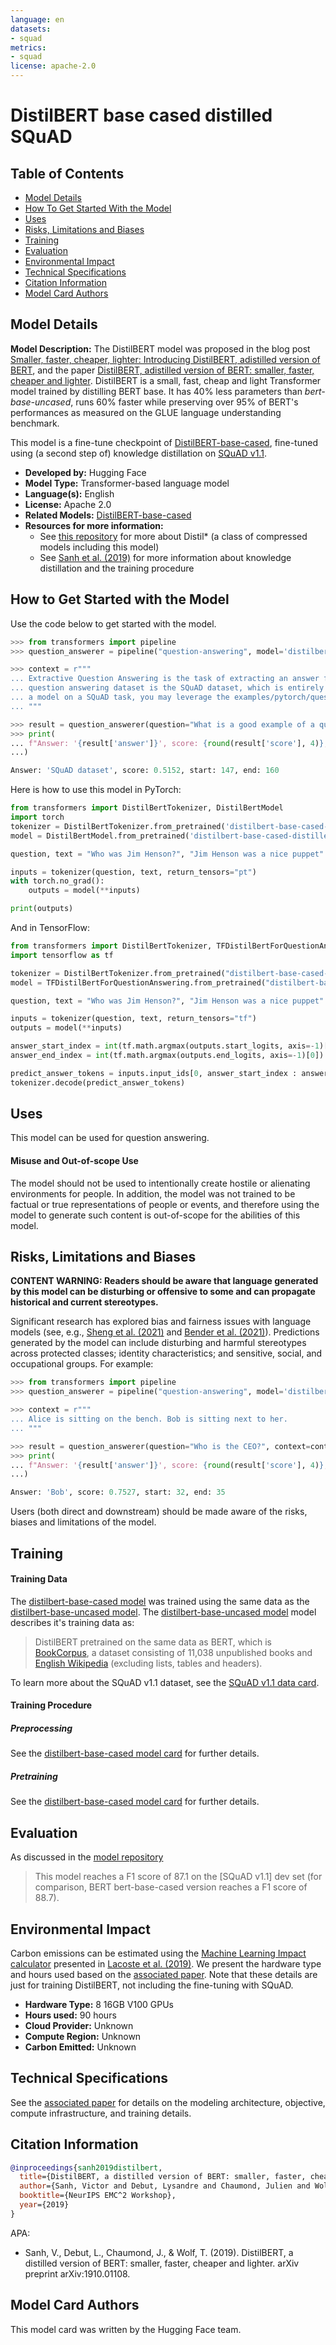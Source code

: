 ```yaml
---
language: en
datasets:
- squad
metrics:
- squad
license: apache-2.0
---
```


# DistilBERT base cased distilled SQuAD

## Table of Contents
- [Model Details](#model-details)
- [How To Get Started With the Model](#how-to-get-started-with-the-model)
- [Uses](#uses)
- [Risks, Limitations and Biases](#risks-limitations-and-biases)
- [Training](#training)
- [Evaluation](#evaluation)
- [Environmental Impact](#environmental-impact)
- [Technical Specifications](#technical-specifications)
- [Citation Information](#citation-information)
- [Model Card Authors](#model-card-authors)

## Model Details

**Model Description:** The DistilBERT model was proposed in the blog post [Smaller, faster, cheaper, lighter: Introducing DistilBERT, adistilled version of BERT](https://medium.com/huggingface/distilbert-8cf3380435b5), and the paper [DistilBERT, adistilled version of BERT: smaller, faster, cheaper and lighter](https://arxiv.org/abs/1910.01108). DistilBERT is a small, fast, cheap and light Transformer model trained by distilling BERT base. It has 40% less parameters than *bert-base-uncased*, runs 60% faster while preserving over 95% of BERT's performances as measured on the GLUE language understanding benchmark.

This model is a fine-tune checkpoint of [DistilBERT-base-cased](https://huggingface.co/distilbert-base-cased), fine-tuned using (a second step of) knowledge distillation on [SQuAD v1.1](https://huggingface.co/datasets/squad). 

- **Developed by:** Hugging Face
- **Model Type:** Transformer-based language model
- **Language(s):** English 
- **License:** Apache 2.0
- **Related Models:** [DistilBERT-base-cased](https://huggingface.co/distilbert-base-cased)
- **Resources for more information:**
  - See [this repository](https://github.com/huggingface/transformers/tree/main/examples/research_projects/distillation) for more about Distil\* (a class of compressed models including this model)
  - See [Sanh et al. (2019)](https://arxiv.org/abs/1910.01108) for more information about knowledge distillation and the training procedure

## How to Get Started with the Model 

Use the code below to get started with the model. 

```python
>>> from transformers import pipeline
>>> question_answerer = pipeline("question-answering", model='distilbert-base-cased-distilled-squad')

>>> context = r"""
... Extractive Question Answering is the task of extracting an answer from a text given a question. An example     of a
... question answering dataset is the SQuAD dataset, which is entirely based on that task. If you would like to fine-tune
... a model on a SQuAD task, you may leverage the examples/pytorch/question-answering/run_squad.py script.
... """

>>> result = question_answerer(question="What is a good example of a question answering dataset?",     context=context)
>>> print(
... f"Answer: '{result['answer']}', score: {round(result['score'], 4)}, start: {result['start']}, end: {result['end']}"
...)

Answer: 'SQuAD dataset', score: 0.5152, start: 147, end: 160
```

Here is how to use this model in PyTorch:

```python
from transformers import DistilBertTokenizer, DistilBertModel
import torch
tokenizer = DistilBertTokenizer.from_pretrained('distilbert-base-cased-distilled-squad')
model = DistilBertModel.from_pretrained('distilbert-base-cased-distilled-squad')

question, text = "Who was Jim Henson?", "Jim Henson was a nice puppet"

inputs = tokenizer(question, text, return_tensors="pt")
with torch.no_grad():
    outputs = model(**inputs)

print(outputs)
```

And in TensorFlow: 

```python
from transformers import DistilBertTokenizer, TFDistilBertForQuestionAnswering
import tensorflow as tf

tokenizer = DistilBertTokenizer.from_pretrained("distilbert-base-cased-distilled-squad")
model = TFDistilBertForQuestionAnswering.from_pretrained("distilbert-base-cased-distilled-squad")

question, text = "Who was Jim Henson?", "Jim Henson was a nice puppet"

inputs = tokenizer(question, text, return_tensors="tf")
outputs = model(**inputs)

answer_start_index = int(tf.math.argmax(outputs.start_logits, axis=-1)[0])
answer_end_index = int(tf.math.argmax(outputs.end_logits, axis=-1)[0])

predict_answer_tokens = inputs.input_ids[0, answer_start_index : answer_end_index + 1]
tokenizer.decode(predict_answer_tokens)
```

## Uses

This model can be used for question answering.

#### Misuse and Out-of-scope Use

The model should not be used to intentionally create hostile or alienating environments for people. In addition, the model was not trained to be factual or true representations of people or events, and therefore using the model to generate such content is out-of-scope for the abilities of this model.

## Risks, Limitations and Biases

**CONTENT WARNING: Readers should be aware that language generated by this model can be disturbing or offensive to some and can propagate historical and current stereotypes.**

Significant research has explored bias and fairness issues with language models (see, e.g., [Sheng et al. (2021)](https://aclanthology.org/2021.acl-long.330.pdf) and [Bender et al. (2021)](https://dl.acm.org/doi/pdf/10.1145/3442188.3445922)). Predictions generated by the model can include disturbing and harmful stereotypes across protected classes; identity characteristics; and sensitive, social, and occupational groups. For example:


```python
>>> from transformers import pipeline
>>> question_answerer = pipeline("question-answering", model='distilbert-base-cased-distilled-squad')

>>> context = r"""
... Alice is sitting on the bench. Bob is sitting next to her.
... """

>>> result = question_answerer(question="Who is the CEO?", context=context)
>>> print(
... f"Answer: '{result['answer']}', score: {round(result['score'], 4)}, start: {result['start']}, end: {result['end']}"
...)

Answer: 'Bob', score: 0.7527, start: 32, end: 35
```

Users (both direct and downstream) should be made aware of the risks, biases and limitations of the model.

## Training

#### Training Data

The [distilbert-base-cased model](https://huggingface.co/distilbert-base-cased) was trained using the same data as the [distilbert-base-uncased model](https://huggingface.co/distilbert-base-uncased). The [distilbert-base-uncased model](https://huggingface.co/distilbert-base-uncased) model describes it's training data as: 

> DistilBERT pretrained on the same data as BERT, which is [BookCorpus](https://yknzhu.wixsite.com/mbweb), a dataset consisting of 11,038 unpublished books and [English Wikipedia](https://en.wikipedia.org/wiki/English_Wikipedia) (excluding lists, tables and headers).

To learn more about the SQuAD v1.1 dataset, see the [SQuAD v1.1 data card](https://huggingface.co/datasets/squad).

#### Training Procedure

##### Preprocessing

See the [distilbert-base-cased model card](https://huggingface.co/distilbert-base-cased) for further details.

##### Pretraining

See the [distilbert-base-cased model card](https://huggingface.co/distilbert-base-cased) for further details. 

## Evaluation

As discussed in the [model repository](https://github.com/huggingface/transformers/blob/main/examples/research_projects/distillation/README.md)

> This model reaches a F1 score of 87.1 on the [SQuAD v1.1] dev set (for comparison, BERT bert-base-cased version reaches a F1 score of 88.7).	

## Environmental Impact

Carbon emissions can be estimated using the [Machine Learning Impact calculator](https://mlco2.github.io/impact#compute) presented in [Lacoste et al. (2019)](https://arxiv.org/abs/1910.09700). We present the hardware type and hours used based on the [associated paper](https://arxiv.org/pdf/1910.01108.pdf). Note that these details are just for training DistilBERT, not including the fine-tuning with SQuAD.

- **Hardware Type:** 8 16GB V100 GPUs
- **Hours used:** 90 hours
- **Cloud Provider:** Unknown
- **Compute Region:** Unknown
- **Carbon Emitted:** Unknown

## Technical Specifications

See the [associated paper](https://arxiv.org/abs/1910.01108) for details on the modeling architecture, objective, compute infrastructure, and training details.

## Citation Information

```bibtex
@inproceedings{sanh2019distilbert,
  title={DistilBERT, a distilled version of BERT: smaller, faster, cheaper and lighter},
  author={Sanh, Victor and Debut, Lysandre and Chaumond, Julien and Wolf, Thomas},
  booktitle={NeurIPS EMC^2 Workshop},
  year={2019}
}
```

APA: 
- Sanh, V., Debut, L., Chaumond, J., & Wolf, T. (2019). DistilBERT, a distilled version of BERT: smaller, faster, cheaper and lighter. arXiv preprint arXiv:1910.01108.

## Model Card Authors

This model card was written by the Hugging Face team. 
